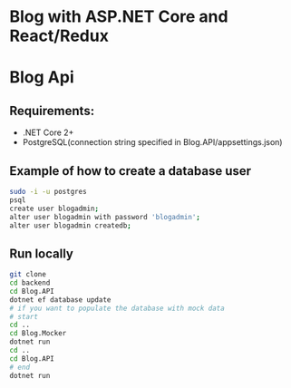 # Blog with ASP.NET Core and React/Redux

# Blog Api

## Requirements:
 - .NET Core 2+
 - PostgreSQL(connection string specified in Blog.API/appsettings.json)

## Example of how to create a database user
```bash
sudo -i -u postgres
psql
create user blogadmin;
alter user blogadmin with password 'blogadmin';
alter user blogadmin createdb;
```

## Run locally
```bash
git clone
cd backend
cd Blog.API
dotnet ef database update
# if you want to populate the database with mock data
# start
cd ..
cd Blog.Mocker
dotnet run
cd ..
cd Blog.API
# end
dotnet run 
```